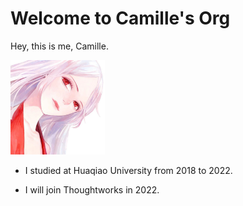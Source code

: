 # Welcome to Camille's Org
Hey, this is me, Camille.

<img src="1.jpg" alt="avatar" width="30%" height="30%"/>

- I studied at Huaqiao University from 2018 to 2022.

- I will join Thoughtworks in 2022.
